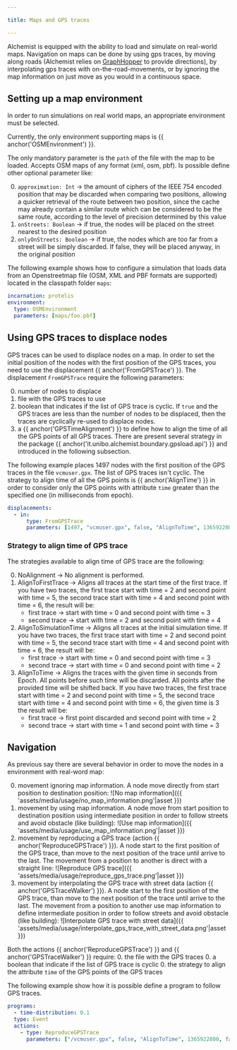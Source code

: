 ```yaml
---

title: Maps and GPS traces

---
```


Alchemist is equipped with the ability to load and simulate on real-world maps.
Navigation on maps can be done by using gps traces,
by moving along roads (Alchemist relies on [GraphHopper](https://www.graphhopper.com/) to provide directions),
by interpolating gps traces with on-the-road-movements,
or by ignoring the map information on just move as you would in a continuous space.

## Setting up a map environment

In order to run simulations on real world maps, an appropriate environment must be selected.

Currently, the only environment supporting maps is {{ anchor('OSMEnvironment') }}. 

The only mandatory parameter is the `path` of the file with the map to be loaded. Accepts OSM maps of any format (xml, osm, pbf). 
Is possible define other optional parameter like:

0. `approximation: Int` -> the amount of ciphers of the IEEE 754 encoded position that may be discarded when comparing two positions, allowing a quicker retrieval of the route between two position, since the cache may already contain a similar route which can be considered to be the same route, according to the level of precision determined by this value
0. `onStreets: Boolean` -> if true, the nodes will be placed on the street nearest to the desired position
0. `onlyOnStreets: Boolean` -> if true, the nodes which are too far from a street will be simply discarded. If false, they will be placed anyway, in the original position

The following example shows how to configure a simulation that loads data from an Openstreetmap file 
(OSM, XML and PBF formats are supported) located in the classpath folder `maps`:

```yaml
incarnation: protelis
environment:
  type: OSMEnvironment
  parameters: [maps/foo.pbf]
```

## Using GPS traces to displace nodes

GPS traces can be used to displace nodes on a map.
In order to set the initial position of the nodes with the first position of the GPS traces,
you need to use the displacement {{ anchor('FromGPSTrace') }}.
The displacement `FromGPSTrace` require the following parameters:

0. number of nodes to displace
0. file with the GPS traces to use
0. boolean that indicates if the list of GPS trace is cyclic.
   If `true` and the GPS traces are less than the number of nodes to be displaced,
   then the traces are cyclically re-used to displace nodes.
0. a {{ anchor('GPSTimeAlignment') }} to define how to align the time of all the GPS points of all GPS traces. 
    There are present several strategy in the package {{ anchor('it.unibo.alchemist.boundary.gpsload.api') }} 
    and introduced in the following subsection.
    
The following example places 1497 nodes with the first position of the GPS traces in the file `vcmuser.gpx`.
The list of GPS traces isn't cyclic.
The strategy to align time of all the GPS points is {{ anchor('AlignTime') }}
in order to consider only the GPS points with attribute `time` greater than the specified one
(in milliseconds from epoch).

```yaml
displacements:
  - in:
      type: FromGPSTrace
      parameters: [1497, "vcmuser.gpx", false, "AlignToTime", 1365922800, false, false]
```

### Strategy to align time of GPS trace

The strategies available to align time of GPS trace are the following:

0. NoAlignment -> No alignment is performed.
0. AlignToFirstTrace -> Aligns all traces at the start time of the first trace. 
    If you have two traces, the first trace start with time = 2 and second point with time = 5,
    the second trace start with time = 4 and second point with time = 6,
    the result will be: 
     - first trace -> start with time = 0 and second point with time = 3
     - second trace -> start with time = 2 and second point with time = 4
0. AlignToSimulationTime -> Aligns all traces at the initial simulation time.
    If you have two traces, the first trace start with time = 2 and second point with time = 5,
    the second trace start with time = 4 and second point with time = 6,
    the result will be: 
     - first trace -> start with time = 0 and second point with time = 3
     - second trace -> start with time = 0 and second point with time = 2
0. AlignToTime -> Aligns the traces with the given time in seconds from Epoch. 
    All points before such time will be discarded. All points after the provided time will
    be shifted back. 
    If you have two traces, the first trace start with time = 2 and second point with time = 5,
    the second trace start with time = 4 and second point with time = 6, the given time is 3
    the result will be: 
     - first trace -> first point discarded and second point with time = 2
     - second trace -> start with time = 1 and second point with time = 3

## Navigation

As previous say there are several behavior in order to move the nodes in a environment with real-word map:

0. movement ignoring map information. A node move directly from start position to destination position:
    ![No map information]({{ 'assets/media/usage/no_map_information.png'|asset }})
0. movement by using map information. A node move from start position to destination position using
    intermediate position in order to follow streets and avoid obstacle (like building):
    ![Use map information]({{ 'assets/media/usage/use_map_information.png'|asset }})
0. movement by reproducing a GPS trace (action {{ anchor('ReproduceGPSTrace') }}). 
    A node start to the first position of the GPS trace, than move to the next
    position of the trace until arrive to the last. The movement from a position to another is direct with a straight line:
    ![Reproduce GPS trace]({{ 'assets/media/usage/reproduce_gps_trace.png'|asset }})
0. movement by interpolating the GPS trace with street data (action {{ anchor('GPSTraceWalker') }}). 
    A node start to the first position of the GPS trace, 
    than move to the next position of the trace until arrive to the last. The movement from a position to another
    use map information to define intermediate position in order to follow streets and avoid obstacle (like building):
    ![Interpolate GPS trace with street data]({{ 'assets/media/usage/interpolate_gps_trace_with_street_data.png'|asset }})

Both the actions {{ anchor('ReproduceGPSTrace') }} and {{ anchor('GPSTraceWalker') }} require:
 0. the file with the GPS traces
 0. a boolean that indicate if the list of GPS trace is cyclic
 0. the strategy to align the attribute `time` of the GPS points of the GPS traces

The following example show how it is possible define a program to follow GPS traces.

```yaml
programs:
  - time-distribution: 0.1
  type: Event
  actions:
    - type: ReproduceGPSTrace
      parameters: ["/vcmuser.gpx", false, "AlignToTime", 1365922800, false, false]
```
